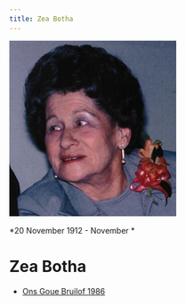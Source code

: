 ```yaml
---
title: Zea Botha
---
```

![Zea Botha](./ouma-zea-botha.jpg)  

*20 November 1912 -  November *  

# Zea Botha


- [Ons Goue Bruilof 1986](goue-bruilof.md)